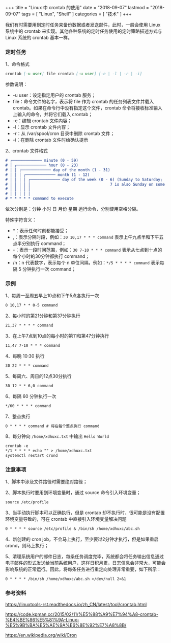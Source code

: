 +++
title = "Linux 中 crontab 的使用"
date = "2018-09-07"
lastmod = "2018-09-07"
tags = [
    "Linux",
    "Shell"
]
categories = [
    "技术"
]
+++

我们有时需要用到定时任务来备份数据或者发送邮件，此时，一般会使用 Linux 系统中的 crontab 来实现。其他各种系统的定时任务使用的定时策略描述方式与 Linux 系统的 crontab 基本一样。

<!--more-->

### 定时任务

1、命令格式
```markdown
crontab [-u user] file crontab [-u user] [-e | -l | -r | -i]
```
参数说明：

* -u user：设定指定用户的 crontab 服务；
* file：命令文件的名字，表示将 file 作为 crontab 的任务列表文件并载入 crontab。如果在命令行中没有指定这个文件，crontab 命令将接收标准输入上输入的命令，并将它们载入 crontab；
* -e：编辑 crontab 文件内容；
* -l：显示 crontab 文件内容；
* -r：从 /var/spool/cron 目录中删除 crontab 文件；
* -i：在删除 crontab 文件时给确认提示


2、crontab 文件格式
```markdown
# ┌───────────── minute (0 - 59)
# │ ┌───────────── hour (0 - 23)
# │ │ ┌───────────── day of the month (1 - 31)
# │ │ │ ┌───────────── month (1 - 12)
# │ │ │ │ ┌───────────── day of the week (0 - 6) (Sunday to Saturday;
# │ │ │ │ │                                   7 is also Sunday on some systems)
# │ │ │ │ │
# │ │ │ │ │
# * * * * * command to execute
```
依次分别是：分钟 小时 日 月份 星期 运行命令，分别使用空格分隔。

特殊字符含义：

* *：表示任何时刻都能接受；
* ,：表示分隔时段，例如：`30 10,17 * * * command` 表示上午九点半和下午五点半分别执行 command；
* -：表示一段时间范围，例如：`30 7-10 * * * command` 表示从七点到十点的每个小时的30分钟都执行 command；
* /n：n 代表数字，表示每个 n 单位间隔，例如：`*/5 * * * * command` 表示每隔 5 分钟执行一次 command；

### 示例
1、每周一至周五早上10点和下午5点各执行一次
```markdown
0 10,17 * * 0-5 command
```

2、每小时的第21分钟和第37分钟执行
```markdown
21,37 * * * * command
```

3、在上午7点到10点的每小时的第11和第47分钟执行
```markdown
11,47 7-10 * * * command
```

4、每晚 10:30 执行
```markdown
30 22 * * * command
```

5、每周六、周日的12点30分执行
```markdown
30 12 * * 6,0 command
```

6、每隔 60 分钟执行一次
```markdown
*/60 * * * * command
```

7、整点执行
```markdown
0 * * * * command # 将在每个整点执行 command
```

8、每分钟向 `/home/xdhuxc.txt` 中输出 `Hello World`
```markdown
crontab -e 
*/1 * * * * echo "" > /home/xdhuxc.txt
systemctl restart crond
```

### 注意事项
1、脚本中涉及文件路径时需要绝对路径；

2、脚本执行时要用到环境变量时，通过 source 命令引入环境变量；
```markdown
source /etc/profile
```

3、当手动执行脚本可以正确执行，但是 crontab 却不执行时，很可能是没有配置环境变量导致的，可在 crontab 中直接引入环境变量解决问题
```markdown
0 * * * * source /etc/profile & /bin/sh /home/xdhuxc/abc.sh
```

4、新创建的 cron job，不会马上执行，至少要过2分钟才执行，但是如果重启 crond，则马上执行；

5、清理系统用户的邮件日志，每条任务调度完毕，系统都会将任务输出信息通过电子邮件的形式发送给当前系统用户，这样日积月累，日志信息会非常大，可能会影响系统的正常运行。因此，将每条任务进行重定向处理非常重要，如下所示：
```markdown
0 * * * * /bin/sh /home/xdhuxc/abc.sh >/dev/null 2>&1
```

### 参考资料

https://linuxtools-rst.readthedocs.io/zh_CN/latest/tool/crontab.html

https://code.kpman.cc/2015/02/11/%E5%88%A9%E7%94%A8-crontab-%E4%BE%86%E5%81%9A-Linux-%E5%9B%BA%E5%AE%9A%E6%8E%92%E7%A8%8B/

https://en.wikipedia.org/wiki/Cron

